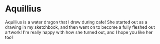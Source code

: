 # Aquillius

Aquillius is a water dragon that I drew during cafe! She started out as a drawing in my sketchbook, and then went on to become a fully fleshed out artwork! I'm really happy with how she turned out, and I hope you like her too!
